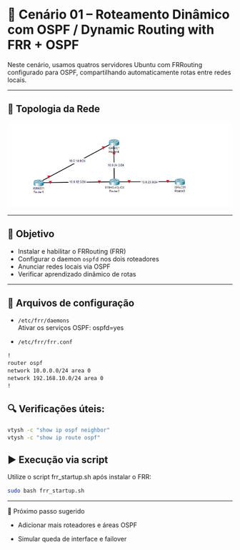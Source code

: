 # 📡 Cenário 01 – Roteamento Dinâmico com OSPF / Dynamic Routing with FRR + OSPF

Neste cenário, usamos quatros servidores Ubuntu com FRRouting configurado para OSPF, compartilhando automaticamente rotas entre redes locais.

---

## 🧱 Topologia da Rede

![Topologia](./Topologia.png)

---

## 🎯 Objetivo

- Instalar e habilitar o FRRouting (FRR)
- Configurar o daemon `ospfd` nos dois roteadores
- Anunciar redes locais via OSPF
- Verificar aprendizado dinâmico de rotas

---

## 📂 Arquivos de configuração

- `/etc/frr/daemons`  
  Ativar os serviços OSPF:
  ospfd=yes

- `/etc/frr/frr.conf`

```bash
!
router ospf
network 10.0.0.0/24 area 0
network 192.168.10.0/24 area 0
!
```

## 🔍 Verificações úteis:
```bash
vtysh -c "show ip ospf neighbor"
vtysh -c "show ip route ospf"
```

## ▶️ Execução via script
Utilize o script frr_startup.sh após instalar o FRR:
```bash
sudo bash frr_startup.sh
```
---

📘 Próximo passo sugerido

* Adicionar mais roteadores e áreas OSPF

* Simular queda de interface e failover
